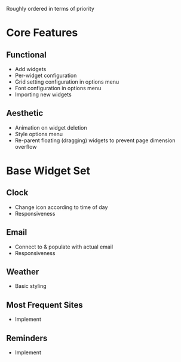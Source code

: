 Roughly ordered in terms of priority

Core Features
=============
Functional
----------
 - Add widgets
 - Per-widget configuration
 - Grid setting configuration in options menu
 - Font configuration in options menu
 - Importing new widgets

Aesthetic
---------
 - Animation on widget deletion
 - Style options menu
 - Re-parent floating (dragging) widgets to prevent page dimension overflow

Base Widget Set
===============
Clock
-----
 - Change icon according to time of day
 - Responsiveness

Email
-----
 - Connect to & populate with actual email
 - Responsiveness

Weather
-------
 - Basic styling

Most Frequent Sites
-------------------
 - Implement

Reminders
---------
 - Implement
